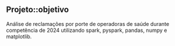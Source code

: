 ## Projeto::objetivo

Análise de reclamações por porte de operadoras de saúde durante competência de 2024 utilizando spark, pyspark, pandas, numpy e matplotlib.
